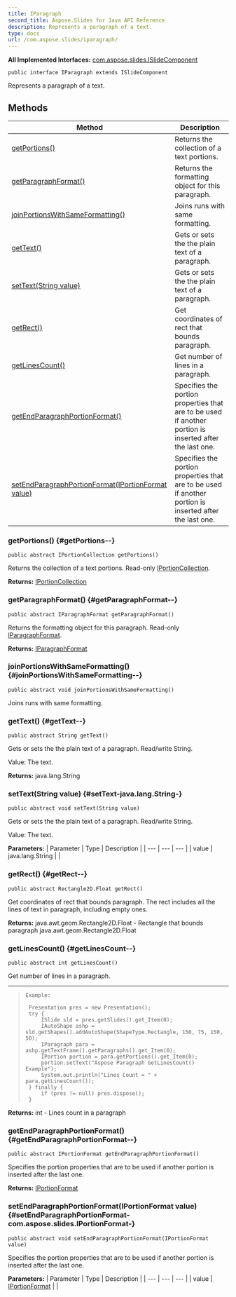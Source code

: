 ```yaml
---
title: IParagraph
second_title: Aspose.Slides for Java API Reference
description: Represents a paragraph of a text.
type: docs
url: /com.aspose.slides/iparagraph/
---
```

**All Implemented Interfaces:**
[com.aspose.slides.ISlideComponent](../../com.aspose.slides/islidecomponent)
```
public interface IParagraph extends ISlideComponent
```

Represents a paragraph of a text.
## Methods

| Method | Description |
| --- | --- |
| [getPortions()](#getPortions--) | Returns the collection of a text portions. |
| [getParagraphFormat()](#getParagraphFormat--) | Returns the formatting object for this paragraph. |
| [joinPortionsWithSameFormatting()](#joinPortionsWithSameFormatting--) | Joins runs with same formatting. |
| [getText()](#getText--) | Gets or sets the the plain text of a paragraph. |
| [setText(String value)](#setText-java.lang.String-) | Gets or sets the the plain text of a paragraph. |
| [getRect()](#getRect--) | Get coordinates of rect that bounds paragraph. |
| [getLinesCount()](#getLinesCount--) | Get number of lines in a paragraph. |
| [getEndParagraphPortionFormat()](#getEndParagraphPortionFormat--) | Specifies the portion properties that are to be used if another portion is inserted after the last one. |
| [setEndParagraphPortionFormat(IPortionFormat value)](#setEndParagraphPortionFormat-com.aspose.slides.IPortionFormat-) | Specifies the portion properties that are to be used if another portion is inserted after the last one. |
### getPortions() {#getPortions--}
```
public abstract IPortionCollection getPortions()
```


Returns the collection of a text portions. Read-only [IPortionCollection](../../com.aspose.slides/iportioncollection).

**Returns:**
[IPortionCollection](../../com.aspose.slides/iportioncollection)
### getParagraphFormat() {#getParagraphFormat--}
```
public abstract IParagraphFormat getParagraphFormat()
```


Returns the formatting object for this paragraph. Read-only [IParagraphFormat](../../com.aspose.slides/iparagraphformat).

**Returns:**
[IParagraphFormat](../../com.aspose.slides/iparagraphformat)
### joinPortionsWithSameFormatting() {#joinPortionsWithSameFormatting--}
```
public abstract void joinPortionsWithSameFormatting()
```


Joins runs with same formatting.

### getText() {#getText--}
```
public abstract String getText()
```


Gets or sets the the plain text of a paragraph. Read/write String.

Value: The text.

**Returns:**
java.lang.String
### setText(String value) {#setText-java.lang.String-}
```
public abstract void setText(String value)
```


Gets or sets the the plain text of a paragraph. Read/write String.

Value: The text.

**Parameters:**
| Parameter | Type | Description |
| --- | --- | --- |
| value | java.lang.String |  |

### getRect() {#getRect--}
```
public abstract Rectangle2D.Float getRect()
```


Get coordinates of rect that bounds paragraph. The rect includes all the lines of text in paragraph, including empty ones.

**Returns:**
java.awt.geom.Rectangle2D.Float - Rectangle that bounds paragraph java.awt.geom.Rectangle2D.Float
### getLinesCount() {#getLinesCount--}
```
public abstract int getLinesCount()
```


Get number of lines in a paragraph.

--------------------

> ```
> Example:
>  
>  Presentation pres = new Presentation();
>  try {
>      ISlide sld = pres.getSlides().get_Item(0);
>      IAutoShape ashp = sld.getShapes().addAutoShape(ShapeType.Rectangle, 150, 75, 150, 50);
>      IParagraph para = ashp.getTextFrame().getParagraphs().get_Item(0);
>      IPortion portion = para.getPortions().get_Item(0);
>      portion.setText("Aspose Paragraph GetLinesCount() Example");
>      System.out.println("Lines Count = " + para.getLinesCount());
>  } finally {
>      if (pres != null) pres.dispose();
>  }
> ```

**Returns:**
int - Lines count in a paragraph
### getEndParagraphPortionFormat() {#getEndParagraphPortionFormat--}
```
public abstract IPortionFormat getEndParagraphPortionFormat()
```


Specifies the portion properties that are to be used if another portion is inserted after the last one.

**Returns:**
[IPortionFormat](../../com.aspose.slides/iportionformat)
### setEndParagraphPortionFormat(IPortionFormat value) {#setEndParagraphPortionFormat-com.aspose.slides.IPortionFormat-}
```
public abstract void setEndParagraphPortionFormat(IPortionFormat value)
```


Specifies the portion properties that are to be used if another portion is inserted after the last one.

**Parameters:**
| Parameter | Type | Description |
| --- | --- | --- |
| value | [IPortionFormat](../../com.aspose.slides/iportionformat) |  |

